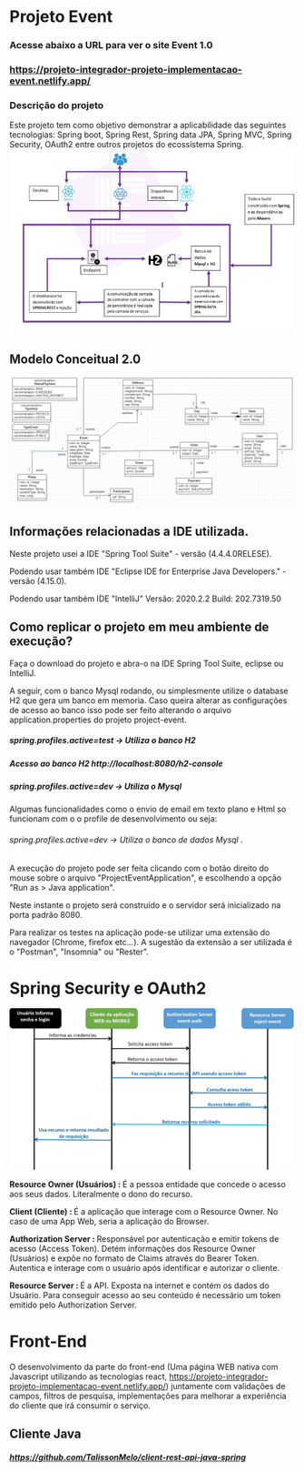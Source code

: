 # Projeto Event

### Acesse abaixo a URL  para ver o site Event 1.0

### https://projeto-integrador-projeto-implementacao-event.netlify.app/

### Descrição do projeto

Este projeto tem como objetivo demonstrar a aplicabilidade das seguintes tecnologias: Spring boot, Spring Rest, Spring data JPA, Spring MVC, Spring Security, OAuth2 entre outros projetos do ecossistema Spring.
![mc2](https://github.com/TalissonMelo/project-event-backend/blob/master/mc2.png)


## Modelo Conceitual 2.0
![mc](https://github.com/TalissonMelo/project-event-backend/blob/master/mc.png)

## Informações relacionadas a IDE utilizada.
Neste projeto usei a IDE "Spring Tool Suite" - versão (4.4.4.0RELESE).

Podendo usar também IDE "Eclipse IDE for Enterprise Java Developers." - versão (4.15.0). 

Podendo usar também IDE "IntelliJ" Versão: 2020.2.2 Build: 202.7319.50

## Como replicar o projeto em meu ambiente de execução?
Faça o download do projeto e abra-o na IDE Spring Tool Suite, eclipse ou IntelliJ.

A seguir, com o banco Mysql rodando, ou simplesmente utilize o database H2 que gera um banco em memoria. Caso queira alterar as configurações de acesso ao banco isso pode ser feito alterando o arquivo application.properties do projeto project-event.

##### spring.profiles.active=test -> Utiliza o banco H2 
##### Acesso ao banco H2 http://localhost:8080/h2-console

##### spring.profiles.active=dev -> Utiliza o Mysql 

Algumas funcionalidades como o envio de email em texto plano e Html so funcionam com o o profile de desenvolvimento ou seja: 

###### spring.profiles.active=dev -> Utiliza o banco de dados Mysql .

A execução do projeto pode ser feita clicando com o botão direito do mouse sobre o arquivo "ProjectEventApplication", e escolhendo a opção "Run as > Java application". 

Neste instante o projeto será construído e o servidor será inicializado na porta padrão 8080.

Para realizar os testes na aplicação pode-se utilizar uma extensão do navegador (Chrome, firefox etc...). A sugestão da extensão a ser utilizada é o "Postman", "Insomnia" ou "Rester".

# Spring Security e OAuth2
![mc](https://github.com/TalissonMelo/project-event-backend/blob/master/security.jpg)

<b> Resource Owner (Usuários) : </b> É a pessoa entidade que concede o acesso aos seus dados. Literalmente o dono do recurso.

<b> Client (Cliente) : </b> É a aplicação que interage com o Resource Owner. No caso de uma App Web, seria a aplicação do Browser.

<b> Authorization Server : </b> Responsável por autenticação e emitir tokens de acesso (Access Token). Detém informações dos Resource Owner (Usuários) e expõe no formato de Claims através do Bearer Token. Autentica e interage com o usuário após identificar e autorizar o cliente.

<b> Resource Server : </b> É a API. Exposta na internet e contém os dados do Usuário. Para conseguir acesso ao seu conteúdo é necessário um token emitido pelo Authorization Server.


# Front-End

O desenvolvimento da parte do front-end (Uma página WEB nativa com Javascript utilizando as tecnologias react, https://projeto-integrador-projeto-implementacao-event.netlify.app/) juntamente com validações de campos, filtros de pesquisa, implementações para melhorar a experiência do cliente que irá consumir o serviço.


## Cliente Java

##### https://github.com/TalissonMelo/client-rest-api-java-spring

